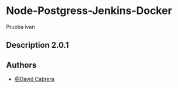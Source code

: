 
# Node-Postgress-Jenkins-Docker

Prueba ivan

## Description 2.0.1

## Authors

- [@David Cabrera](https://www.github.com/hdavidvc)

